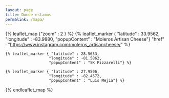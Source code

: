 ```yaml
---
layout: page
title: Donde estamos
permalink: /mapa/
---
```


{% leaflet_map {"zoom" : 2 } %}
    {% leaflet_marker { "latitude" : 33.9562,
                       "longitude" : -83.9880,
                       "popupContent" : "Moleros Artisan Cheese"}
                       "href" : "https://www.instagram.com/moleros_artisancheese/" %}

    {% leaflet_marker { "latitude" : 28.5653,
                       "longitude" : -81.5862,
                       "popupContent" : "SK Pizzarelli"} %}

    {% leaflet_marker { "latitude" : 27.9506,
                       "longitude" : -82.4572,
                       "popupContent" : "Luis Mejia"} %}
{% endleaflet_map %}
